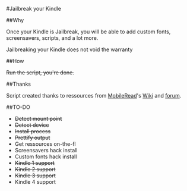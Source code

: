#Jailbreak your Kindle


##Why

Once your Kindle is Jailbreak, you will be able to add custom fonts, screensavers, scripts, and a lot more.

Jailbreaking your Kindle does not void the warranty

##How

~~Run the script, you're done.~~


##Thanks

Script created thanks to ressources from [MobileRead](http://www.mobileread.com/)'s [Wiki](http://wiki.mobileread.com/) and [forum](http://www.mobileread.com/forums).

##TO-DO

* ~~Detect mount point~~
* ~~Detect device~~
* ~~Install process~~
* ~~Prettify output~~
* Get ressources on-the-fl
* Screensavers hack install
* Custom fonts hack install
* ~~Kindle 1 support~~
* ~~Kindle 2 support~~
* ~~Kindle 3 support~~
* Kindle 4 support